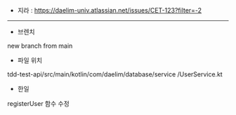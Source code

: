- 지라 : https://daelim-univ.atlassian.net/issues/CET-123?filter=-2
---
- 브렌치

new branch from main

- 파일 위치

tdd-test-api/src/main/kotlin/com/daelim/database/service
/UserService.kt

- 한일

registerUser 함수 수정
